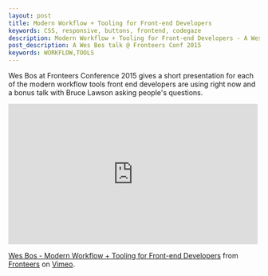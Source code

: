 ```yaml
---
layout: post
title: Modern Workflow + Tooling for Front-end Developers
keywords: CSS, responsive, buttons, frontend, codegaze
description: Modern Workflow + Tooling for Front-end Developers - A Wes Bos talk @ Fronteers Conf 2015
post_description: A Wes Bos talk @ Fronteers Conf 2015
keywords: WORKFLOW,TOOLS
---
```


 Wes Bos at Fronteers Conference 2015 gives a short presentation for each of the modern workflow tools front end developers are using right now and a bonus talk with Bruce Lawson asking people's questions. 

<div class="video-fluid-wrapper">
  <iframe src="https://player.vimeo.com/video/145138873" width="500" height="281" frameborder="0" webkitallowfullscreen mozallowfullscreen allowfullscreen></iframe> <p><a href="https://vimeo.com/145138873">Wes Bos - Modern Workflow + Tooling for Front-end Developers</a> from <a href="https://vimeo.com/fronteers">Fronteers</a> on <a href="https://vimeo.com">Vimeo</a>.</p>
</div>
